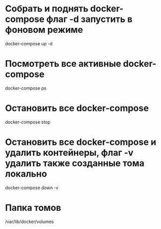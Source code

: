 # Собрать и поднять docker-compose флаг -d запустить в фоновом режиме
docker-compose up -d

# Посмотреть все активные docker-compose
docker-compose ps

# Остановить все docker-compose 
docker-compose stop

# Остановить все docker-compose и удалить контейнеры, флаг -v удалить также созданные тома локально
docker-compose down -v 

# Папка томов
/var/lib/docker/volumes